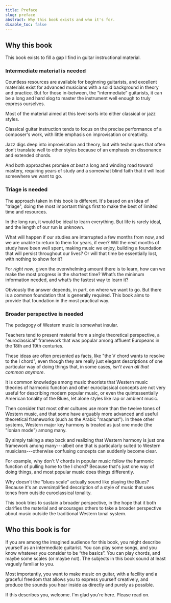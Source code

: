 ```yaml
---
title: Preface
slug: preface
abstract: Why this book exists and who it's for.
disable_toc: false
---
```


## Why this book

This book exists to fill a gap I find in guitar instructional material. 

### Intermediate material is needed

Countless resources are available for beginning guitarists, 
and excellent materials exist for advanced musicians with a solid background in theory and practice.
But for those in-between, the “intermediate” guitarists, 
it can be a long and hard slog to master the instrument well enough to truly express ourselves. 

Most of the material aimed at this level sorts into either classical or jazz styles. 

Classical guitar instruction tends to focus on the precise performance of a composer's work, 
with little emphasis on improvisation or creativity. 

Jazz digs deep into improvisation and theory, 
but with techniques that often don’t translate well to other styles because of an emphasis on dissonance and extended chords. 

And both approaches promise *at best* a long and winding road toward mastery, 
requiring years of study and a somewhat blind faith that it will lead somewhere we want to go. 

### Triage is needed

The approach taken in this book is different.
It's based on an idea of "triage",
doing the most important things first to make the best of limited time and resources.

In the long run, 
it would be ideal to learn everything.
But life is rarely ideal,
and the length of our run is unknown.

What will happen if our studies are interrupted a few months from now,
and we are unable to return to them for years,
if ever?
Will the next months of study have been well spent,
making music we enjoy,
building a foundation that will persist throughout our lives?
Or will that time be essentially lost, 
with nothing to show for it?

For *right now*, 
given the overwhelming amount there is to learn, 
how can we make the most progress in the shortest time? 
What’s the minimum information needed, 
and what’s the fastest way to learn it?

Obviously the answer depends,
in part,
on where we want to go.
But there is a common foundation that is generally required.
This book aims to provide that foundation in the most practical way. 

### Broader perspective is needed

The pedagogy of Western music is somewhat insular.

Teachers tend to present material from a single theoretical perspective,
a "euroclassical" framework that was popular among affluent Europeans in the 18th and 19th centuries.

These ideas are often presented as facts,
like "the V chord wants to resolve to the I chord",
even though they are really just elegant descriptions of one particular way of doing things that,
in some cases,
*isn't even all that common anymore*.

It is common knowledge among music theorists that Western music theories of harmonic function and other euroclassical concepts are not very useful for describing modern popular music,
or even the quintessentially American tonality of the Blues,
let alone styles like rap or ambient music.

Then consider that most other cultures use more than the twelve tones of Western music,
and that some have arguably more advanced and useful theoretical frameworks
(such as the Arabic "maqamat").
In these other systems,
Western major key harmony is treated as just one mode (the "Ionian mode") among many.

By simply taking a step back and realizing that Western harmony is just one framework among many---albeit 
one that is particularly suited to Western musicians---otherwise 
confusing concepts can suddenly become clear.

For example,
why don't V chords in popular music follow the harmonic function of pulling home to the I chord?
Because that's just one way of doing things,
and most popular music does things differently.

Why doesn't the "blues scale" actually sound like playing the Blues?
Because it's an oversimplified description of a style of music that uses tones from outside euroclassical tonality.

This book tries to sustain a broader perspective,
in the hope that it both clarifies the material
and encourages others to take a broader perspective about music outside the traditional Western tonal system.

## Who this book is for

If you are among the imagined audience for this book, 
you might describe yourself as an intermediate guitarist. 
You can play some songs, and you know whatever you consider to be “the basics”. 
You can play chords, and maybe some scales (or maybe not). 
The subjects in this book sound at least vaguely familiar to you.

Most importantly, you want to make music on guitar, 
with a facility and a graceful freedom that allows you to express yourself creatively,
and produce the sounds you hear inside as directly and purely as possible. 

If this describes you, welcome.
I'm glad you're here.
Please read on.
